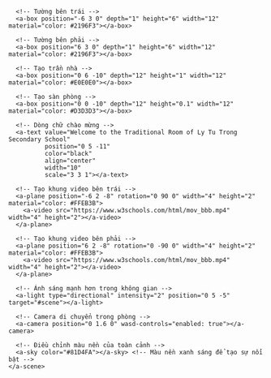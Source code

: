 <!DOCTYPE html>
<html lang="en">
  <head>
    <meta charset="UTF-8" />
    <meta name="viewport" content="width=device-width, initial-scale=1.0" />
    <title>Welcome to the Traditional Room</title>
    <script src="https://aframe.io/releases/1.2.0/aframe.min.js"></script>
  </head>
  <body>
    <a-scene>
      <!-- Tạo tường phòng -->
      <!-- Tường phía trước -->
      <a-box position="0 3 -10" depth="1" height="6" width="12" material="color: #F5F5DC"></a-box>

      <!-- Tường bên trái -->
      <a-box position="-6 3 0" depth="1" height="6" width="12" material="color: #2196F3"></a-box>
      
      <!-- Tường bên phải -->
      <a-box position="6 3 0" depth="1" height="6" width="12" material="color: #2196F3"></a-box>

      <!-- Tạo trần nhà -->
      <a-box position="0 6 -10" depth="12" height="1" width="12" material="color: #E0E0E0"></a-box>

      <!-- Tạo sàn phòng -->
      <a-box position="0 0 -10" depth="12" height="0.1" width="12" material="color: #D3D3D3"></a-box>

      <!-- Dòng chữ chào mừng -->
      <a-text value="Welcome to the Traditional Room of Ly Tu Trong Secondary School" 
              position="0 5 -11"  
              color="black" 
              align="center" 
              width="10" 
              scale="3 3 1"></a-text>

      <!-- Tạo khung video bên trái -->
      <a-plane position="-6 2 -8" rotation="0 90 0" width="4" height="2" material="color: #FFEB3B">
        <a-video src="https://www.w3schools.com/html/mov_bbb.mp4" width="4" height="2"></a-video>
      </a-plane>

      <!-- Tạo khung video bên phải -->
      <a-plane position="6 2 -8" rotation="0 -90 0" width="4" height="2" material="color: #FFEB3B">
        <a-video src="https://www.w3schools.com/html/mov_bbb.mp4" width="4" height="2"></a-video>
      </a-plane>

      <!-- Ánh sáng mạnh hơn trong không gian -->
      <a-light type="directional" intensity="2" position="0 5 -5" target="#scene"></a-light>

      <!-- Camera di chuyển trong phòng -->
      <a-camera position="0 1.6 0" wasd-controls="enabled: true"></a-camera>

      <!-- Điều chỉnh màu nền của toàn cảnh -->
      <a-sky color="#81D4FA"></a-sky> <!-- Màu nền xanh sáng để tạo sự nổi bật -->
    </a-scene>
  </body>
</html>
